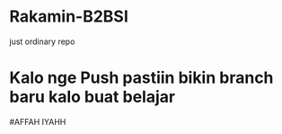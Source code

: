 # Rakamin-B2BSI
just ordinary repo


# Kalo nge Push pastiin bikin branch baru kalo buat belajar

#AFFAH IYAHH
